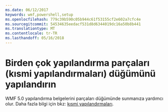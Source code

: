 ```yaml
---
ms.date: 06/12/2017
keywords: wmf,powershell,setup
ms.openlocfilehash: 779c39b590c05b944c61f53155cf2e602a7cfc4e
ms.sourcegitcommit: 54534635eedacf531d8d6344019dc16a50b8b441
ms.translationtype: MT
ms.contentlocale: tr-TR
ms.lasthandoff: 05/16/2018
---
```

# <a name="configure-node-with-multiple-configuration-fragments-partial-configurations"></a>Birden çok yapılandırma parçaları (kısmi yapılandırmaları) düğümünü yapılandırın

WMF 5.0 yapılandırma belgelerini parçaları düğümünde sunmanıza yardımcı olur. Daha fazla bilgi için bkz: [kısmi yapılandırmaları](https://msdn.microsoft.com/powershell/dsc/partialconfigs).
